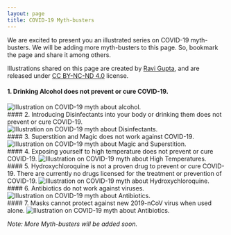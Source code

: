 ```yaml
---
layout: page
title: COVID-19 Myth-busters
---
```

We are excited to present you an illustrated series on COVID-19 myth-busters. We will be adding more myth-busters to this page. So, bookmark the page and share it among others.

Illustrations shared on this page are created by [Ravi Gupta](https://www.ravigupta.me/), and are released under [CC BY-NC-ND 4.0](https://creativecommons.org/licenses/by-nc-nd/4.0/) license.

#### 1. Drinking Alcohol does not prevent or cure COVID-19.
<img src="/public/images/covid19mythbusters/CovidMythBusters_Alcohol.jpg" alt="Illustration on COVID-19 myth about alcohol.">
<br>
#### 2. Introducing Disinfectants into your body or drinking them does not prevent or cure COVID-19.
<img src="/public/images/covid19mythbusters/CovidMythBusters_Disinfectants.jpg" alt="Illustration on COVID-19 myth about Disinfectants.">
<br>
#### 3. Superstition and Magic does not work against COVID-19.
<img src="/public/images/covid19mythbusters/CovidMythBusters_Gurujis.jpg" alt="Illustration on COVID-19 myth about Magic and Superstition.">
<br>
#### 4. Exposing yourself to high temperature does not prevent or cure COVID-19.
<img src="/public/images/covid19mythbusters/CovidMythBusters_Sun.jpg" alt="Illustration on COVID-19 myth about High Temperatures.">
<br>
#### 5. Hydroxychloroquine is not a proven drug to prevent or cure COVID-19. There are currently no drugs licensed for the treatment or prevention of COVID-19.
<img src="/public/images/covid19mythbusters/CovidMythBusters_Hydroxychloroquine.jpg" alt="Illustration on COVID-19 myth about Hydroxychloroquine.">
<br>
#### 6. Antibiotics do not work against viruses.
<img src="/public/images/covid19mythbusters/CovidMythBusters_Antibiotics.jpg" alt="Illustration on COVID-19 myth about Antibiotics.">
<br>
#### 7. Masks cannot protect against new 2019-nCoV virus when used alone.
<img src="/public/images/covid19mythbusters/CovidMythBusters_Masks.jpg" alt="Illustration on COVID-19 myth about Antibiotics.">

*Note: More Myth-busters will be added soon.*
